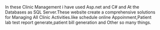 In these Clinic Management i have used Asp.net and C# and At the Databases as SQL Server.These website create a comprehensive solutions for Managing All Clinic Activities.like schedule online Appoinment,Patient lab test report generate,patient bill generation and Other so many things.
